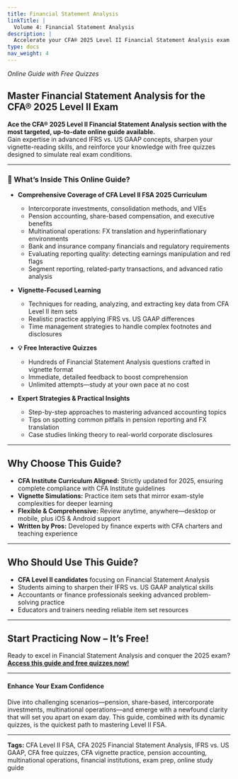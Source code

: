 ```yaml
---
title: Financial Statement Analysis
linkTitle: |
  Volume 4: Financial Statement Analysis
description: |
  Accelerate your CFA® 2025 Level II Financial Statement Analysis exam prep with our interactive online guide. Each chapter includes 10 free quizzes to reinforce key concepts, plus dedicated iOS and Android apps for on-the-go study. Learn IFRS vs. US GAAP differences, master advanced ratio analysis, and conquer vignette-style questions with ease.
type: docs
nav_weight: 4
---
```


_Online Guide with Free Quizzes_

## Master Financial Statement Analysis for the CFA® 2025 Level II Exam

**Ace the CFA® 2025 Level II Financial Statement Analysis section with the most targeted, up-to-date online guide available.**  
Gain expertise in advanced IFRS vs. US GAAP concepts, sharpen your vignette-reading skills, and reinforce your knowledge with free quizzes designed to simulate real exam conditions.

---

### 📘 What’s Inside This Online Guide?

- **Comprehensive Coverage of CFA Level II FSA 2025 Curriculum**  
  - Intercorporate investments, consolidation methods, and VIEs  
  - Pension accounting, share-based compensation, and executive benefits  
  - Multinational operations: FX translation and hyperinflationary environments  
  - Bank and insurance company financials and regulatory requirements  
  - Evaluating reporting quality: detecting earnings manipulation and red flags  
  - Segment reporting, related-party transactions, and advanced ratio analysis

- **Vignette-Focused Learning**  
  - Techniques for reading, analyzing, and extracting key data from CFA Level II item sets  
  - Realistic practice applying IFRS vs. US GAAP differences  
  - Time management strategies to handle complex footnotes and disclosures

- **💡 Free Interactive Quizzes**  
  - Hundreds of Financial Statement Analysis questions crafted in vignette format  
  - Immediate, detailed feedback to boost comprehension  
  - Unlimited attempts—study at your own pace at no cost

- **Expert Strategies & Practical Insights**  
  - Step-by-step approaches to mastering advanced accounting topics  
  - Tips on spotting common pitfalls in pension reporting and FX translation  
  - Case studies linking theory to real-world corporate disclosures  

---

## Why Choose This Guide?

- **CFA Institute Curriculum Aligned:** Strictly updated for 2025, ensuring complete compliance with CFA Institute guidelines  
- **Vignette Simulations:** Practice item sets that mirror exam-style complexities for deeper learning  
- **Flexible & Comprehensive:** Review anytime, anywhere—desktop or mobile, plus iOS & Android support  
- **Written by Pros:** Developed by finance experts with CFA charters and teaching experience

---

## Who Should Use This Guide?

- **CFA Level II candidates** focusing on Financial Statement Analysis  
- Students aiming to sharpen their IFRS vs. US GAAP analytical skills  
- Accountants or finance professionals seeking advanced problem-solving practice  
- Educators and trainers needing reliable item set resources  

---

## Start Practicing Now – It’s Free!

Ready to excel in Financial Statement Analysis and conquer the 2025 exam?  
**[Access this guide and free quizzes now!](#)**

---

#### Enhance Your Exam Confidence

Dive into challenging scenarios—pension, share-based, intercorporate investments, multinational operations—and emerge with a newfound clarity that will set you apart on exam day. This guide, combined with its dynamic quizzes, is the quickest path to mastering Level II FSA.

---

**Tags:** CFA Level II FSA, CFA 2025 Financial Statement Analysis, IFRS vs. US GAAP, CFA free quizzes, CFA vignette practice, pension accounting, multinational operations, financial institutions, exam prep, online study guide

